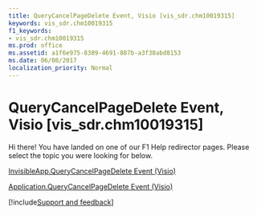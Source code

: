 ```yaml
---
title: QueryCancelPageDelete Event, Visio [vis_sdr.chm10019315]
keywords: vis_sdr.chm10019315
f1_keywords:
- vis_sdr.chm10019315
ms.prod: office
ms.assetid: a1f6e975-8389-4691-887b-a3f38abd8153
ms.date: 06/08/2017
localization_priority: Normal
---
```



# QueryCancelPageDelete Event, Visio [vis_sdr.chm10019315]

Hi there! You have landed on one of our F1 Help redirector pages. Please select the topic you were looking for below.

[InvisibleApp.QueryCancelPageDelete Event (Visio)](https://msdn.microsoft.com/library/d3dd09f7-b3b8-cc99-c060-09a9c06c36a3%28Office.15%29.aspx)

[Application.QueryCancelPageDelete Event (Visio)](https://msdn.microsoft.com/library/81e9ab8a-5060-9ebf-52c7-e22ed45487f1%28Office.15%29.aspx)

[!include[Support and feedback](~/includes/feedback-boilerplate.md)]